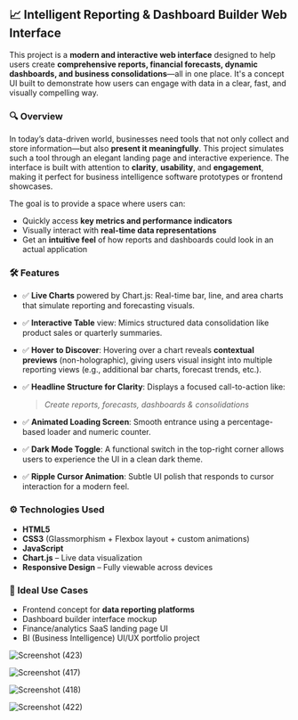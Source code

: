 ## 📈 Intelligent Reporting & Dashboard Builder Web Interface

This project is a **modern and interactive web interface** designed to help users create **comprehensive reports, financial forecasts, dynamic dashboards, and business consolidations**—all in one place. It's a concept UI built to demonstrate how users can engage with data in a clear, fast, and visually compelling way.

### 🔍 Overview

In today’s data-driven world, businesses need tools that not only collect and store information—but also **present it meaningfully**. This project simulates such a tool through an elegant landing page and interactive experience. The interface is built with attention to **clarity**, **usability**, and **engagement**, making it perfect for business intelligence software prototypes or frontend showcases.

The goal is to provide a space where users can:

* Quickly access **key metrics and performance indicators**
* Visually interact with **real-time data representations**
* Get an **intuitive feel** of how reports and dashboards could look in an actual application


### 🛠️ Features

* ✅ **Live Charts** powered by Chart.js:
  Real-time bar, line, and area charts that simulate reporting and forecasting visuals.

* ✅ **Interactive Table** view:
  Mimics structured data consolidation like product sales or quarterly summaries.

* ✅ **Hover to Discover**:
  Hovering over a chart reveals **contextual previews** (non-holographic), giving users visual insight into multiple reporting views (e.g., additional bar charts, forecast trends, etc.).

* ✅ **Headline Structure for Clarity**:
  Displays a focused call-to-action like:

  > *Create reports, forecasts, dashboards & consolidations*

* ✅ **Animated Loading Screen**:
  Smooth entrance using a percentage-based loader and numeric counter.

* ✅ **Dark Mode Toggle**:
  A functional switch in the top-right corner allows users to experience the UI in a clean dark theme.

* ✅ **Ripple Cursor Animation**:
  Subtle UI polish that responds to cursor interaction for a modern feel.


### ⚙️ Technologies Used

* **HTML5**
* **CSS3** (Glassmorphism + Flexbox layout + custom animations)
* **JavaScript**
* **Chart.js** – Live data visualization
* **Responsive Design** – Fully viewable across devices


### 🎯 Ideal Use Cases

* Frontend concept for **data reporting platforms**
* Dashboard builder interface mockup
* Finance/analytics SaaS landing page UI
* BI (Business Intelligence) UI/UX portfolio project

![Screenshot (423)](https://github.com/user-attachments/assets/14acffba-55d3-439b-a821-faad335ccd40)

![Screenshot (417)](https://github.com/user-attachments/assets/af34f9b7-f627-4168-92e6-942aca6ca9c2)

![Screenshot (418)](https://github.com/user-attachments/assets/20f58f92-58fc-4dea-8d43-ebec45eed721)

![Screenshot (422)](https://github.com/user-attachments/assets/06580ffc-6acb-4655-9320-776c067f45e1)





